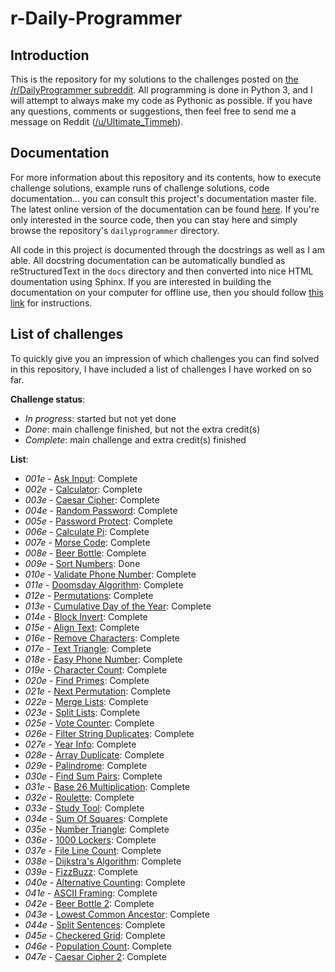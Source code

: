 # r-Daily-Programmer

## Introduction

This is the repository for my solutions to the challenges posted on [the /r/DailyProgrammer
subreddit](http://www.reddit.com/r/DailyProgrammer). All programming is done in Python 3, and I
will attempt to always make my code as Pythonic as possible. If you have any questions, comments
or suggestions, then feel free to send me a message on Reddit
([/u/Ultimate_Timmeh](http://www.reddit.com/u/ultimate_timmeh)).

## Documentation

For more information about this repository and its contents, how to execute challenge solutions,
example runs of challenge solutions, code documentation... you can consult this project's
documentation master file. The latest online version of the documentation can be found
[here](http://users.telenet.be/dailyprogrammer/). If you're only interested in the source code,
then you can stay here and simply browse the repository's `dailyprogrammer` directory.

All code in this project is documented through the docstrings as well as I am able. All docstring
documentation can be automatically bundled as reStructuredText in the `docs` directory and then
converted into nice HTML doumentation using Sphinx. If you are interested in building the
documentation on your computer for offline use, then you should follow [this link](docs/README.md)
for instructions.

## List of challenges

To quickly give you an impression of which challenges you can find solved in this repository,
I have included a list of challenges I have worked on so far.

**Challenge status**:

- *In progress*: started but not yet done
- *Done*: main challenge finished, but not the extra credit(s)
- *Complete*: main challenge and extra credit(s) finished

**List**:

- *001e* - [Ask Input](dailyprogrammer/challenges/001e.py): Complete
- *002e* - [Calculator](dailyprogrammer/challenges/002e.py): Complete
- *003e* - [Caesar Cipher](dailyprogrammer/challenges/003e.py): Complete
- *004e* - [Random Password](dailyprogrammer/challenges/004e.py): Complete
- *005e* - [Password Protect](dailyprogrammer/challenges/005e.py): Complete
- *006e* - [Calculate Pi](dailyprogrammer/challenges/006e.py): Complete
- *007e* - [Morse Code](dailyprogrammer/challenges/007e.py): Complete
- *008e* - [Beer Bottle](dailyprogrammer/challenges/008e.py): Complete
- *009e* - [Sort Numbers](dailyprogrammer/challenges/009e.py): Done
- *010e* - [Validate Phone Number](dailyprogrammer/challenges/010e.py): Complete
- *011e* - [Doomsday Algorithm](dailyprogrammer/challenges/011e.py): Complete
- *012e* - [Permutations](dailyprogrammer/challenges/012e.py): Complete
- *013e* - [Cumulative Day of the Year](dailyprogrammer/challenges/013e.py): Complete
- *014e* - [Block Invert](dailyprogrammer/challenges/014e.py): Complete
- *015e* - [Align Text](dailyprogrammer/challenges/015e.py): Complete
- *016e* - [Remove Characters](dailyprogrammer/challenges/016e.py): Complete
- *017e* - [Text Triangle](dailyprogrammer/challenges/017e.py): Complete
- *018e* - [Easy Phone Number](dailyprogrammer/challenges/018e.py): Complete
- *019e* - [Character Count](dailyprogrammer/challenges/019e.py): Complete
- *020e* - [Find Primes](dailyprogrammer/challenges/020e.py): Complete
- *021e* - [Next Permutation](dailyprogrammer/challenges/021e.py): Complete
- *022e* - [Merge Lists](dailyprogrammer/challenges/022e.py): Complete
- *023e* - [Split Lists](dailyprogrammer/challenges/023e.py): Complete
- *025e* - [Vote Counter](dailyprogrammer/challenges/025e.py): Complete
- *026e* - [Filter String Duplicates](dailyprogrammer/challenges/026e.py): Complete
- *027e* - [Year Info](dailyprogrammer/challenges/027e.py): Complete
- *028e* - [Array Duplicate](dailyprogrammer/challenges/028e.py): Complete
- *029e* - [Palindrome](dailyprogrammer/challenges/029e.py): Complete
- *030e* - [Find Sum Pairs](dailyprogrammer/challenges/030e.py): Complete
- *031e* - [Base 26 Multiplication](dailyprogrammer/challenges/031e.py): Complete
- *032e* - [Roulette](dailyprogrammer/challenges/032e.py): Complete
- *033e* - [Study Tool](dailyprogrammer/challenges/033e.py): Complete
- *034e* - [Sum Of Squares](dailyprogrammer/challenges/034e.py): Complete
- *035e* - [Number Triangle](dailyprogrammer/challenges/035e.py): Complete
- *036e* - [1000 Lockers](dailyprogrammer/challenges/036e.py): Complete
- *037e* - [File Line Count](dailyprogrammer/challenges/037e.py): Complete
- *038e* - [Dijkstra's Algorithm](dailyprogrammer/challenges/038e.py): Complete
- *039e* - [FizzBuzz](dailyprogrammer/challenges/039e.py): Complete
- *040e* - [Alternative Counting](dailyprogrammer/challenges/040e.py): Complete
- *041e* - [ASCII Framing](dailyprogrammer/challenges/041e.py): Complete
- *042e* - [Beer Bottle 2](dailyprogrammer/challenges/042e.py): Complete
- *043e* - [Lowest Common Ancestor](dailyprogrammer/challenges/043e.py): Complete
- *044e* - [Split Sentences](dailyprogrammer/challenges/044e.py): Complete
- *045e* - [Checkered Grid](dailyprogrammer/challenges/045e.py): Complete
- *046e* - [Population Count](dailyprogrammer/challenges/046e.py): Complete
- *047e* - [Caesar Cipher 2](dailyprogrammer/challenges/047e.py): Complete
